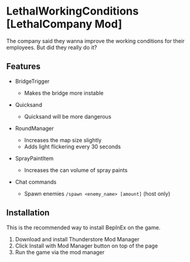 # LethalWorkingConditions [LethalCompany Mod]
The company said they wanna improve the working conditions for their employees. But did they really do it?

## Features

- BridgeTrigger
    - Makes the bridge more instable

- Quicksand
    - Quicksand will be more dangerous

- RoundManager
    - Increases the map size slightly
    - Adds light flickering every 30 seconds

- SprayPaintItem
    - Increases the can volume of spray paints

- Chat commands
    - Spawn enemies `/spawn <enemy_name> [amount]` (host only)



## Installation
This is the recommended way to install BepInEx on the game.

1. Download and install Thunderstore Mod Manager
2. Click Install with Mod Manager button on top of the page
3. Run the game via the mod manager
